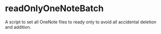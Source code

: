 # readOnlyOneNoteBatch
A script to set all OneNote files to ready only to avoid all accidental deletion and addition.
